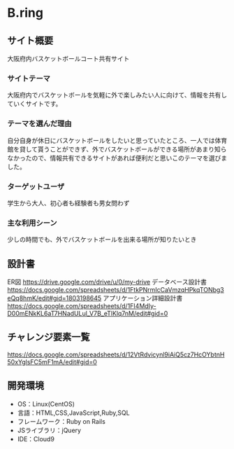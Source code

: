 # **B.ring**
## サイト概要
大阪府内バスケットボールコート共有サイト

### サイトテーマ
大阪府内でバスケットボールを気軽に外で楽しみたい人に向けて、情報を共有していくサイトです。

### テーマを選んだ理由
自分自身が休日にバスケットボールをしたいと思っていたところ、一人では体育館を貸して貰うことができず、外でバスケットボールができる場所があまり知らなかったので、情報共有できるサイトがあれば便利だと思いこのテーマを選びました。

### ターゲットユーザ
学生から大人、初心者も経験者も男女問わず

### 主な利用シーン
少しの時間でも、外でバスケットボールを出来る場所が知りたいとき

## 設計書
ER図
https://drive.google.com/drive/u/0/my-drive
データベース設計書
https://docs.google.com/spreadsheets/d/1FtkPNrmIcCaVmzqHPkqTONbg3eQq8hmK/edit#gid=1803198645
アプリケーション詳細設計書
https://docs.google.com/spreadsheets/d/1FI4MdIy-D00mENkKL6aT7HNadULul_V7B_eTlKlq7nM/edit#gid=0
## チャレンジ要素一覧
https://docs.google.com/spreadsheets/d/12VtRdvicynl9iAiQ5cz7HcOYbtnH50xYglsFC5mF1mA/edit#gid=0

## 開発環境
- OS：Linux(CentOS)
- 言語：HTML,CSS,JavaScript,Ruby,SQL
- フレームワーク：Ruby on Rails
- JSライブラリ：jQuery
- IDE：Cloud9
